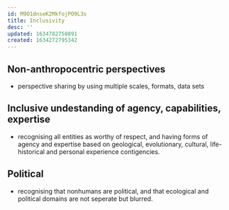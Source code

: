 ```yaml
---
id: M9O1dnseK2MkfojPO9L3s
title: Inclusivity
desc: ''
updated: 1634782750891
created: 1634272795342
---
```

## Non-anthropocentric perspectives

- perspective sharing by using multiple scales, formats, data sets

## Inclusive undestanding of agency, capabilities, expertise

- recognising all entities as worthy of respect, and having forms of agency and expertise based on geological, evolutionary, cultural, life-historical and personal experience contigencies.

## Political 

- recognising that nonhumans are political, and that ecological and political domains are not seperate but blurred.